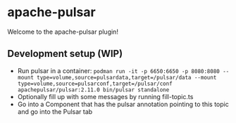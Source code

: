 # apache-pulsar

Welcome to the apache-pulsar plugin!

## Development setup (WIP)
- Run pulsar in a container:
`podman run -it -p 6650:6650 -p 8080:8080 --mount type=volume,source=pulsardata,target=/pulsar/data --mount type=volume,source=pulsarconf,target=/pulsar/conf apachepulsar/pulsar:2.11.0 bin/pulsar standalone`
- Optionally fill up with some messages by running fill-topic.ts
- Go into a Component that has the pulsar annotation pointing to this topic and go into the Pulsar tab

